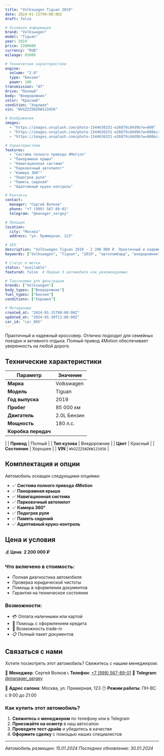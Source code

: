 ```yaml
---
title: "Volkswagen Tiguan 2019"
date: 2024-01-15T00:00:00Z
draft: false

# Основная информация
brand: "Volkswagen"
model: "Tiguan"
year: 2019
price: 2200000
currency: "RUB"
mileage: 85000

# Технические характеристики
engine:
  volume: "2.0"
  type: "Бензин"
  power: 180
transmission: "AT"
drive: "Полный"
body: "Внедорожник"
color: "Красный"
condition: "Хорошее"
vin: "WVGZZZ5NZKW123456"

# Изображения
images:
  - "https://images.unsplash.com/photo-1544636331-e26879cd4d9b?w=800"
  - "https://images.unsplash.com/photo-1544636331-e26879cd4d9b?w=800&crop=focalpoint&fp-x=0.3"
  - "https://images.unsplash.com/photo-1544636331-e26879cd4d9b?w=800&crop=focalpoint&fp-x=0.7"

# Характеристики
features:
  - "Система полного привода 4Motion"
  - "Панорамная крыша"
  - "Навигационная система"
  - "Парковочный автопилот"
  - "Камера 360°"
  - "Подогрев руля"
  - "Память сидений"
  - "Адаптивный круиз-контроль"

# Контакты
contact:
  manager: "Сергей Волков"
  phone: "+7 (999) 567-89-01"
  telegram: "@manager_sergey"

# Локация
location:
  city: "Москва"
  address: "ул. Примерная, 123"

# SEO
description: "Volkswagen Tiguan 2019 - 2 200 000 ₽. Практичный и надежный кроссовер. Отлично подходит для семейных поездок и активного отдыха. Полный пр..."
keywords: ["Volkswagen", "Tiguan", "2019", "автоломбард", "внедорожник"]

# Статус и метки
status: "available"
featured: false  # Первые 3 автомобиля как рекомендуемые

# Таксономии для фильтрации
brands: ["Volkswagen"]
body_types: ["Внедорожник"]
fuel_types: ["Бензин"]
conditions: ["Хорошее"]

# Метаданные
created_at: "2024-01-15T00:00:00Z"
updated_at: "2024-01-30T12:00:00Z"
car_id: "car_005"
---
```

Практичный и надежный кроссовер. Отлично подходит для семейных поездок и активного отдыха. Полный привод 4Motion обеспечивает уверенность на любой дороге.

## Технические характеристики

| Параметр | Значение |
|----------|----------|
| **Марка** | Volkswagen |
| **Модель** | Tiguan |
| **Год выпуска** | 2019 |
| **Пробег** | 85 000 км |
| **Двигатель** | 2.0L Бензин |
| **Мощность** | 180 л.с. |
| **Коробка передач** |
 |
| **Привод** | Полный |
| **Тип кузова** | Внедорожник |
| **Цвет** | Красный |
| **Состояние** | Хорошее |
| **VIN** | `WVGZZZ5NZKW123456` |

## Комплектация и опции

Автомобиль оснащен следующими опциями:

- ✅ **Система полного привода 4Motion**
- ✅ **Панорамная крыша**
- ✅ **Навигационная система**
- ✅ **Парковочный автопилот**
- ✅ **Камера 360°**
- ✅ **Подогрев руля**
- ✅ **Память сидений**
- ✅ **Адаптивный круиз-контроль**


## Цена и условия

💰 **Цена**: **2 200 000 ₽**

### Что включено в стоимость:
- Полная диагностика автомобиля
- Проверка юридической чистоты
- Помощь в оформлении документов
- Гарантия на техническое состояние

### Возможности:
- 💳 Оплата наличными или картой
- 📄 Помощь с оформлением кредита
- 🚗 Возможность trade-in
- 📋 Полный пакет документов

## Связаться с нами

Хотите посмотреть этот автомобиль? Свяжитесь с нашим менеджером:

👤 **Менеджер**: Сергей Волков
📞 **Телефон**: [+7 (999) 567-89-01](tel:+79995678901)
💬 **Telegram**: [@manager_sergey](https://t.me/manager_sergey)

📍 **Адрес салона**: Москва, ул. Примерная, 123
🕐 **Режим работы**: ПН-ВС с 9:00 до 21:00

### Как купить этот автомобиль?

1. **Свяжитесь с менеджером** по телефону или в Telegram
2. **Приезжайте на осмотр** в наш автосалон
3. **Проведите тест-драйв** и убедитесь в качестве
4. **Оформите сделку** с помощью наших специалистов

---

*Автомобиль размещен: 15.01.2024*
*Последнее обновление: 30.01.2024*
